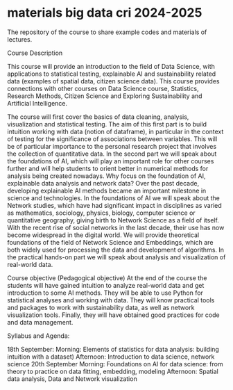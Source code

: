 # materials big data cri 2024-2025
The repository of the course to share example codes and materials of lectures.


Course Description

This course will provide an introduction to the field of Data Science, with applications to statistical testing, explainable AI and sustainability related data (examples of spatial data, citizen science data). This course provides connections with other courses on Data Science course, Statistics, Research Methods, Citizen Science and Exploring Sustainability and Artificial Intelligence.

The course will first cover the basics of data cleaning, analysis, visualization and statistical testing. The aim of this first part is to build intuition working with data (notion of  dataframe), in particular in the context of testing for the significance of associations between variables. This will be of particular importance to the personal research project that involves the collection of quantitative data. In the second part we will speak about the foundations of AI, which will play an important role for other courses further and will help students to orient better in numerical methods for analysis being created nowadays. Why focus on the foundation of AI, explainable data analysis and network data? Over the past decade, developing explainable AI methods became an important milestone in science and technologies. In the foundations of AI we will speak about the Network studies, which have had significant impact in disciplines as varied as mathematics, sociology, physics, biology, computer science or quantitative geography, giving birth to Network Science as a field of itself. With the recent rise of social networks in the last decade, their use has now become widespread in the digital world. We will provide theoretical foundations of the field of Network Science and Embeddings, which are both widely used for processing the data and development of algorithms. In the practical hands-on part we will speak about analysis and visualization of real-world data.

Course objective (Pedagogical objective)
At the end of the course the students will have gained intuition to analyze real-world data and get introduction to some AI methods. They will be able to use Python for statistical analyses and working with data. They will know practical tools and packages to work with sustainability data, as well as network visualization tools. Finally, they will have obtained good practices for code and data management.

Syllabus and Agenda:

18th September:
Morning: Elements of statistics for data analysis: building intuition with a dataset)
Afternoon: Introduction to data science, network science
20th September 
Morning: Foundations on AI for data science: from theory to practice on data fitting, embedding, modeling
Afternoon: Spatial data analysis, Data and Network visualization
